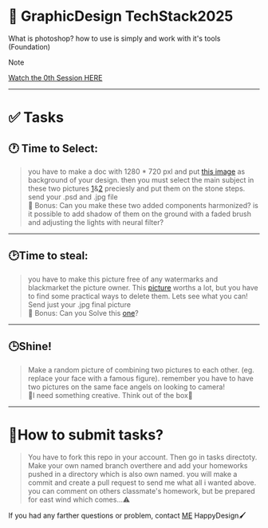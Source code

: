 # 🎨 GraphicDesign TechStack2025 

What is photoshop? how to use is simply and work with it's tools (Foundation)
> [!NOTE]
> [Watch the 0th Session HERE](https://aparat.com/v/qtzgf30)
---
# ✅ Tasks
## 🕐 Time to Select:
> you have to make a doc with 1280 * 720 pxl and put [this image](Tasks/1st_task_assest/HW1-T1-BG.webp) as background of your design. then you must select the main subject in these two pictures [1](Tasks/1st_task_assest/HW1-T1-target1.jpg)&[2](Tasks/1st_task_assest/HW1-T1-target2.jpg) preciesly and put them on the stone steps. <br>
> send your .psd and .jpg file <br>
> 🎁 Bonus: Can you make these two added components harmonized? is it possible to add shadow of them on the ground with a faded brush and adjusting the lights with neural filter?
---
## 🕑Time to steal:
> you have to make this picture free of any watermarks and blackmarket the picture owner. This [picture](Tasks/1st_task_assest/HW1-T2-target1.png) worths a lot, but you have to find some practical ways to delete them. Lets see what you can!<br>
> Send just your .jpg final picture <br>
> 🎁 Bonus: Can you Solve this [one](Tasks/1st_task_assest/HW1-T2-target2.webp)?
---
## 🕒Shine!
> Make a random picture of combining two pictures to each other. (eg. replace your face with a famous figure). remember you have to have two pictures on the same face angels on looking to camera! <br>
💢I need something creative. Think out of the box🧠
---
# 📖How to submit tasks?
> You have to fork this repo in your account. Then go in tasks directoty. Make your own named branch overthere and add your homeworks pushed in a directory which is also own named. you will make a commit and create a pull request to send me what all i wanted above. <br>
you can comment on others classmate's homework, but be prepared for east wind which comes...⚠️

If you had any farther questions or problem, contact [ME](https://alinajarzadegan1383@gmail.com)
HappyDesign🖌️
